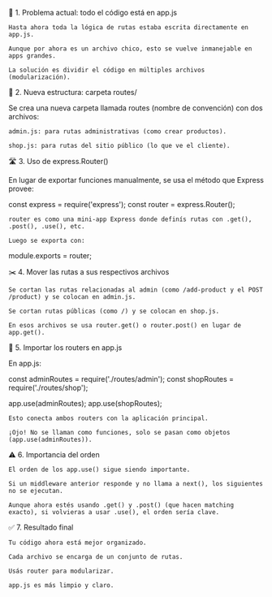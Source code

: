 🧱 1. Problema actual: todo el código está en app.js

    Hasta ahora toda la lógica de rutas estaba escrita directamente en app.js.

    Aunque por ahora es un archivo chico, esto se vuelve inmanejable en apps grandes.

    La solución es dividir el código en múltiples archivos (modularización).

📁 2. Nueva estructura: carpeta routes/

Se crea una nueva carpeta llamada routes (nombre de convención) con dos archivos:

    admin.js: para rutas administrativas (como crear productos).

    shop.js: para rutas del sitio público (lo que ve el cliente).

🛣 3. Uso de express.Router()

En lugar de exportar funciones manualmente, se usa el método que Express provee:

const express = require('express');
const router = express.Router();

    router es como una mini-app Express donde definís rutas con .get(), .post(), .use(), etc.

    Luego se exporta con:

module.exports = router;

✂️ 4. Mover las rutas a sus respectivos archivos

    Se cortan las rutas relacionadas al admin (como /add-product y el POST /product) y se colocan en admin.js.

    Se cortan rutas públicas (como /) y se colocan en shop.js.

    En esos archivos se usa router.get() o router.post() en lugar de app.get().

🔁 5. Importar los routers en app.js

En app.js:

const adminRoutes = require('./routes/admin');
const shopRoutes = require('./routes/shop');

app.use(adminRoutes);
app.use(shopRoutes);

    Esto conecta ambos routers con la aplicación principal.

    ¡Ojo! No se llaman como funciones, solo se pasan como objetos (app.use(adminRoutes)).

⚠️ 6. Importancia del orden

    El orden de los app.use() sigue siendo importante.

    Si un middleware anterior responde y no llama a next(), los siguientes no se ejecutan.

    Aunque ahora estés usando .get() y .post() (que hacen matching exacto), si volvieras a usar .use(), el orden sería clave.

✅ 7. Resultado final

    Tu código ahora está mejor organizado.

    Cada archivo se encarga de un conjunto de rutas.

    Usás router para modularizar.

    app.js es más limpio y claro.